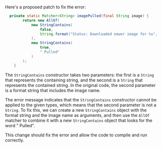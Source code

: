 Here's a proposed patch to fix the error:
```java
  private static Matcher<String> imagePulled(final String image) {
        return new AllOf(
            new StringContains(
                false,
                String.format("Status: Downloaded newer image for %s", image)
            ),
            new StringContains(
                true,
                " Pulled"
            )
        );
    }
```
The `StringContains` constructor takes two parameters: the first is a `String` that represents the containing string, and the second is a `String` that represents the contained string. In the original code, the second parameter is a format string that includes the image name.

The error message indicates that the `StringContains` constructor cannot be applied to the given types, which means that the second parameter is not a `String`. To fix this, we can create a new `StringContains` object with the format string and the image name as arguments, and then use the `AllOf` matcher to combine it with a new `StringContains` object that looks for the word " Pulled".

This change should fix the error and allow the code to compile and run correctly.